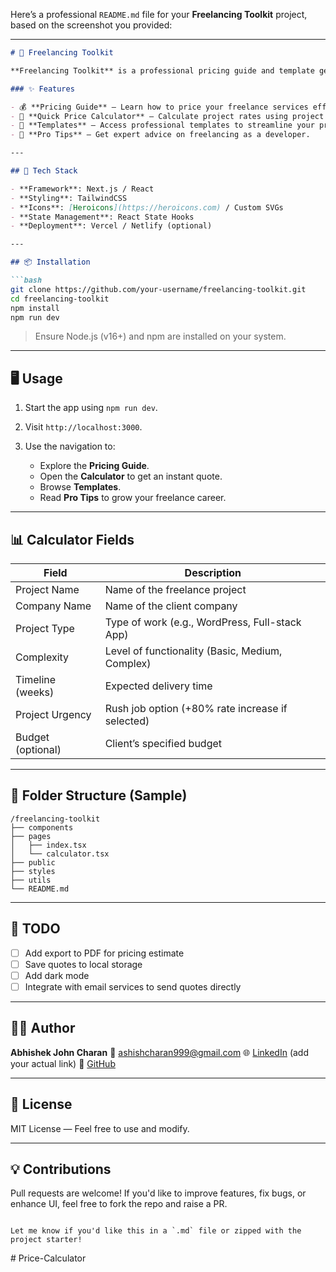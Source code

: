 Here’s a professional `README.md` file for your **Freelancing Toolkit** project, based on the screenshot you provided:

---

````markdown
# 🚀 Freelancing Toolkit

**Freelancing Toolkit** is a professional pricing guide and template generator tailored for Next.js and React developers. It provides freelancers with an intuitive interface to estimate project pricing based on complexity, urgency, and timeline. 

### ✨ Features

- 💰 **Pricing Guide** — Learn how to price your freelance services effectively.
- 🧮 **Quick Price Calculator** — Calculate project rates using project type, complexity, and urgency.
- 📄 **Templates** — Access professional templates to streamline your project proposals.
- 🎯 **Pro Tips** — Get expert advice on freelancing as a developer.

---

## 🔧 Tech Stack

- **Framework**: Next.js / React
- **Styling**: TailwindCSS
- **Icons**: [Heroicons](https://heroicons.com) / Custom SVGs
- **State Management**: React State Hooks
- **Deployment**: Vercel / Netlify (optional)

---

## 📦 Installation

```bash
git clone https://github.com/your-username/freelancing-toolkit.git
cd freelancing-toolkit
npm install
npm run dev
````

> Ensure Node.js (v16+) and npm are installed on your system.

---

## 🖥️ Usage

1. Start the app using `npm run dev`.
2. Visit `http://localhost:3000`.
3. Use the navigation to:

   * Explore the **Pricing Guide**.
   * Open the **Calculator** to get an instant quote.
   * Browse **Templates**.
   * Read **Pro Tips** to grow your freelance career.

---

## 📊 Calculator Fields

| Field             | Description                                      |
| ----------------- | ------------------------------------------------ |
| Project Name      | Name of the freelance project                    |
| Company Name      | Name of the client company                       |
| Project Type      | Type of work (e.g., WordPress, Full-stack App)   |
| Complexity        | Level of functionality (Basic, Medium, Complex)  |
| Timeline (weeks)  | Expected delivery time                           |
| Project Urgency   | Rush job option (+80% rate increase if selected) |
| Budget (optional) | Client’s specified budget                        |

---

## 📁 Folder Structure (Sample)

```
/freelancing-toolkit
├── components
├── pages
│   ├── index.tsx
│   └── calculator.tsx
├── public
├── styles
├── utils
└── README.md
```

---

## 📌 TODO

* [ ] Add export to PDF for pricing estimate
* [ ] Save quotes to local storage
* [ ] Add dark mode
* [ ] Integrate with email services to send quotes directly

---

## 🧑‍💻 Author

**Abhishek John Charan**
📧 [ashishcharan999@gmail.com](mailto:ashishcharan999@gmail.com)
🌐 [LinkedIn](https://www.linkedin.com) (add your actual link)
🔗 [GitHub](https://github.com/your-username)

---

## 📜 License

MIT License — Feel free to use and modify.

---

## 💡 Contributions

Pull requests are welcome! If you'd like to improve features, fix bugs, or enhance UI, feel free to fork the repo and raise a PR.

```

Let me know if you'd like this in a `.md` file or zipped with the project starter!
```
#   P r i c e - C a l c u l a t o r  
 